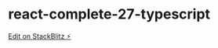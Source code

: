 # react-complete-27-typescript

[Edit on StackBlitz ⚡️](https://stackblitz.com/edit/vitejs-vite-nnh4i2)